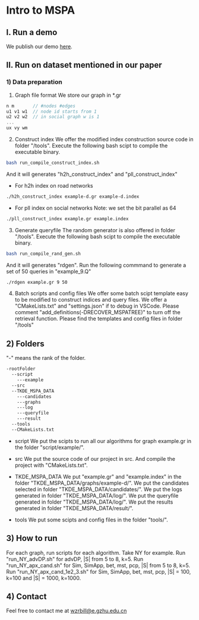 # Intro to MSPA
## I. Run a demo
We publish our demo [here](https://codeocean.com/capsule/8326543/tree).
## II. Run on dataset mentioned in our paper
### 1) Data preparation
1. Graph file format
We store our graph in *.gr
```c++
n m       // #nodes #edges
u1 v1 w1  // node id starts from 1 
u2 v2 w2  // in social graph w is 1
...
ux vy wm
``` 

2. Construct index
We offer the modified index construction source code in folder "/tools".
Execute the following bash scipt to compile the executable binary. 
```bash
bash run_compile_construct_index.sh
```
And it will generates "h2h_construct_index" and "pll_construct_index"
* For h2h index on road networks
```bash
./h2h_construct_index example-d.gr example-d.index
```
* For pll index on social networks
Note: we set the bit parallel as 64
```bash
./pll_construct_index example.gr example.index
```

3. Generate queryfile
The random generator is also offered in folder "/tools".
Execute the following bash scipt to compile the executable binary. 
```bash
bash run_compile_rand_gen.sh
```
And it will generates "rdgen".
Run the following commmand to generate a set of 50 queries in "example_9.Q"
```bash
./rdgen example.gr 9 50
```

4. Batch scripts and config files
We offer some batch scipt template easy to be modified to construct indices and query files.
We offer a "CMakeLists.txt" and "settings.json" if to debug in VSCode. Please comment "add_definitions(-DRECOVER_MSPATREE)" to turn off the retrieval function.
Please find the templates and config files in folder "/tools"


## 2) Folders
"-" means the rank of the folder.
```bash
-rootFolder
  --script
    ---example
  --src
  --TKDE_MSPA_DATA
    ---candidates
    ---graphs
    ---log
    ---queryfile
    ---result
  --tools
  --CMakeLists.txt
```
* script
We put the scipts to run all our algorithms for graph example.gr in the folder "script/example/".

* src
We put the source code of our project in src. And compile the project with "CMakeLists.txt".

* TKDE_MSPA_DATA
We put "example.gr" and "example.index" in the folder "TKDE_MSPA_DATA/graphs/example-d/".
We put the candidates selected in folder "TKDE_MSPA_DATA/candidates/".
We put the logs generated in folder "TKDE_MSPA_DATA/log/".
We put the queryfile generated in folder "TKDE_MSPA_DATA/log/".
We put the results generated in folder "TKDE_MSPA_DATA/result/".

* tools
We put some scipts and config files in the folder "tools/".

## 3) How to run
For each graph, run scripts for each algorithm.
Take NY for example.
Run "run_NY_advDP.sh" for advDP, |S| from 5 to 8, k=5.
Run "run_NY_apx_cand.sh" for Sim, SimApp, bet, mst, pcp, |S| from 5 to 8, k=5.
Run "run_NY_apx_cand_1e2_3.sh" for Sim, SimApp, bet, mst, pcp, |S| = 100, k=100 and |S| = 1000, k=1000.

## 4) Contact
Feel free to contact me at [wzrbill@e.gzhu.edu.cn](mailto:wzrbill@e.gzhu.edu.cn)
